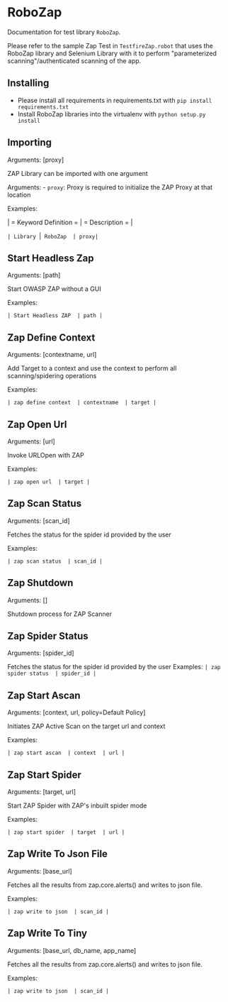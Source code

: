 RoboZap
=======
Documentation for test library ``RoboZap``.

Please refer to the sample Zap Test in ``TestfireZap.robot`` that uses the RoboZap library and Selenium Library with it to perform "parameterized scanning"/authenticated scanning of the app. 

Installing
----------
- Please install all requirements in requirements.txt with `pip install requirements.txt`
- Install RoboZap libraries into the virtualenv with `python setup.py install`

Importing
---------
Arguments:  [proxy]

ZAP Library can be imported with one argument

Arguments:
    - ``proxy``: Proxy is required to initialize the ZAP Proxy at that
location


Examples:

| = Keyword Definition =  | = Description =  |

`| Library `|` RoboZap  | proxy|`

Start Headless Zap
------------------
Arguments:  [path]

Start OWASP ZAP without a GUI

Examples:

`| Start Headless ZAP  | path |`

Zap Define Context
------------------
Arguments:  [contextname, url]

Add Target to a context and use the context to perform all scanning/spidering
operations

Examples:

`| zap define context  | contextname  | target |`

Zap Open Url
------------
Arguments:  [url]

Invoke URLOpen with ZAP

Examples:

`| zap open url  | target |`

Zap Scan Status
---------------
Arguments:  [scan_id]

Fetches the status for the spider id provided by the user

Examples:

`| zap scan status  | scan_id |`

Zap Shutdown
------------
Arguments:  []

Shutdown process for ZAP Scanner

Zap Spider Status
-----------------
Arguments:  [spider_id]

Fetches the status for the spider id provided by the user
Examples:
`| zap spider status  | spider_id |`

Zap Start Ascan
---------------
Arguments:  [context, url, policy=Default Policy]

Initiates ZAP Active Scan on the target url and context

Examples:

`| zap start ascan  | context  | url |`

Zap Start Spider
----------------
Arguments:  [target, url]

Start ZAP Spider with ZAP's inbuilt spider mode

Examples:

`| zap start spider  | target  | url |`

Zap Write To Json File
----------------------
Arguments:  [base_url]

Fetches all the results from zap.core.alerts() and writes to json file.

Examples:

`| zap write to json  | scan_id |`

Zap Write To Tiny
-----------------
Arguments:  [base_url, db_name, app_name]

Fetches all the results from zap.core.alerts() and writes to json file.

Examples:

`| zap write to json  | scan_id |`